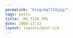 ```yaml
---
permalink: "blog/mg7119jpg/"
tags: posts
title: _MG_7119.JPG
date: 2009-12-22
layout: layouts/post.njk
---
```


